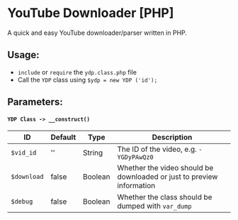 # YouTube Downloader [PHP]

A quick and easy YouTube downloader/parser written in PHP.

## Usage:

- `include` or `require` the `ydp.class.php` file  
- Call the `YDP` class using `$ydp = new YDP ('id');`

## Parameters:

#### `YDP Class -> __construct()`  

ID          | Default | Type    | Description
----------- | ------- | ------- | ------------
`$vid_id`   | ''      | String  | The ID of the video, e.g. `-YGDyPAwQz0`
`$download` | false   | Boolean | Whether the video should be downloaded or just to preview information
`$debug`    | false   | Boolean | Whether the class should be dumped with `var_dump`